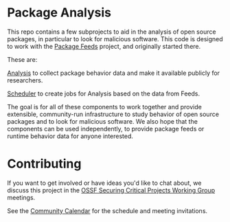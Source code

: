 # Package Analysis

This repo contains a few subprojects to aid in the analysis of open source packages, in particular to look for malicious software.
This code is designed to work with the [Package Feeds](https://github.com/ossf/package-feeds) project, and
originally started there.

These are:

[Analysis](./analysis/) to collect package behavior data and make it available publicly
for researchers.

[Scheduler](./scheduler/) to create jobs for Analysis based on the data from Feeds.

The goal is for all of these components to work together and provide extensible, community-run
infrastructure to study behavior of open source packages and to look for malicious software.
We also hope that the components can be used independently, to provide package feeds or runtime
behavior data for anyone interested.

# Contributing

If you want to get involved or have ideas you'd like to chat about, we discuss this project in the [OSSF Securing Critical Projects Working Group](https://github.com/ossf/wg-securing-critical-projects) meetings.

See the [Community Calendar](https://calendar.google.com/calendar?cid=czYzdm9lZmhwNWk5cGZsdGI1cTY3bmdwZXNAZ3JvdXAuY2FsZW5kYXIuZ29vZ2xlLmNvbQ) for the schedule and meeting invitations.
